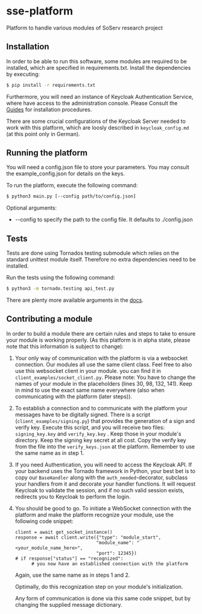 # sse-platform

Platform to handle various modules of SoServ research project


## Installation

In order to be able to run this software, some modules are required to be installed, which are specified in requirements.txt. Install the dependencies by executing:

```sh
$ pip install -r requirements.txt
```

Furthermore, you will need an instance of Keycloak Authentication Service, where have access to the administration console.
Please Consult the [Guides](https://www.keycloak.org/guides) for installation procedures.

There are some crucial configurations of the Keycloak Server needed to work with this platform, which are loosly described in ```keycloak_config.md``` (at this point only in German).

## Running the platform

You will need a config.json file to store your parameters. You may consult the example_config.json for details on the keys.

To run the platform, execute the following command:

```sh
$ python3 main.py [--config path/to/config.json]
```
Optional arguments:
- --config to specify the path to the config file. It defaults to ./config.json

## Tests

Tests are done using Tornados testing submodule which relies on the standard unittest module itself.
Therefore no extra dependencies need to be installed.

Run the tests using the following command:

```sh
$ python3 -m tornado.testing api_test.py
```

There are plenty more available arguments in the [docs](https://www.tornadoweb.org/en/stable/testing.html#tornado.testing.main).


## Contributing a module

In order to build a module there are certain rules and steps to take to ensure your module is working properly. (As this platform is in alpha state, please note that this information is subject to change):

1. Your only way of communication with the platform is via a websocket connection.
  Our modules all use the same client class. Feel free to also use this websocket client in your module. you can find it in ```client_examples/socket_client.py```. Please note: You have to change the names of your module in the placeholders (lines 30, 98, 132, 141). Keep in mind to use the exact same name everywhere (also when communicating with the platform (later steps)).

2. To establish a connection and to communicate with the platform your messages have to be digitally signed. There is a script (```client_examples/signing.py```) that provides the generation of a sign and verify key. Execute this script, and you will receive two files: ```signing_key.key``` and ```verify_key.key``` . Keep those in your module's directory. Keep the signing key secret at all cost. Copy the verify key from the file into the ```verify_keys.json``` at the platform. Remember to use the same name as in step 1.
3. If you need Authentication, you will need to access the Keycloak API. If your backend uses the Tornado framework in Python, your best bet is to copy our ```BaseHandler``` along with the ```auth_needed```-decorator, subclass your handlers from it and decorate your handler functions. It will request Keycloak to validate the session, and if no such valid session exists, redirects you to Keycloak to perform the login.
4. You should be good to go. To initiate a WebSocket connection with the platform and make the platform recognize your module, use the following code snippet:

    ```python3
    client = await get_socket_instance()
    response = await client.write({"type": "module_start",
                                  "module_name": "<your_module_name_here>",
                                  "port": 12345})
    # if response["status"] == "recognized":
          # you now have an established connection with the platform
    ```
    Again, use the same name as in steps 1 and 2.

    Optimally, do this recognization step on your module's initialization.

    Any form of communication is done via this same code snippet, but by changing the supplied message dictionary.
